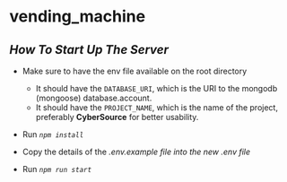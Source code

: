 # vending_machine

## *How To Start Up The Server*
- Make sure to have the env file available on the root directory
    - It should have the <code>DATABASE_URI</code>, which is the URI to the mongodb (mongoose) database.account.
    - It should have the <code>PROJECT_NAME</code>, which is the name of the project, preferably <b>CyberSource</b> for better usability.
    
- Run <code><i>npm install</i></code>
- Copy the details of the <i>.env.example file into the new .env file</i>
- Run <code><i>npm run start</i></code>